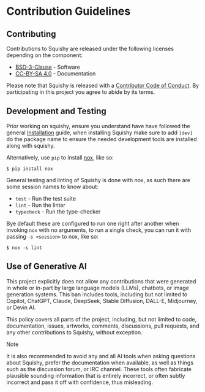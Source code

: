 # Contribution Guidelines

## Contributing

Contributions to Squishy are released under the following licenses depending on the component:

* [BSD-3-Clause] - Software
* [CC-BY-SA 4.0] - Documentation

Please note that Squishy is released with a [Contributor Code of Conduct]. By participating in this project you agree to abide by its terms.

## Development and Testing

Prior working on squishy, ensure you understand have have followed the general [Installation] guide, when installing Squishy make sure to add `[dev]` do the package name to ensure the needed development tools are installed along with squishy.

Alternatively, use `pip` to install [nox], like so:

```
$ pip install nox
```

General testing and linting of Squishy is done with nox, as such there are some session names to know about:

* `test` - Run the test suite
* `lint` - Run the linter
* `typecheck` - Run the type-checker

Bye default these are configured to run one right after another when invoking `nox` with no arguments, to run a single check, you can run it with passing `-s <session>` to nox, like so:

```
$ nox -s lint
```

## Use of Generative AI

This project explicitly does not allow any contributions that were generated in whole or in-part by large language models (LLMs), chatbots, or image generation systems. This ban includes tools, including but not limited to Copilot, ChatGPT, Claude, DeepSeek, Stable Diffusion, DALL-E, Midjourney, or Devin AI.

This policy covers all parts of the project, including, but not limited to code, documentation, issues, artworks, comments, discussions, pull requests, and any other contributions to Squishy, without exception.

> [!NOTE]
> It is also recommended to avoid any and all AI tools when asking questions about Squishy,
> prefer the documentation when available, as well as things such as the discussion forum, or IRC channel.
> These tools often fabricate plausible sounding information that is entirely incorrect, or often subtly
> incorrect and pass it off with confidence, thus misleading.

[BSD-3-Clause]: ./LICENSE
[CC-BY-SA 4.0]: ./LICENSE.docs
[Contributor Code of Conduct]: ./CODE_OF_CONDUCT.md
[Installation]: https://docs.scsi.moe/install.html
[nox]: https://nox.thea.codes/
